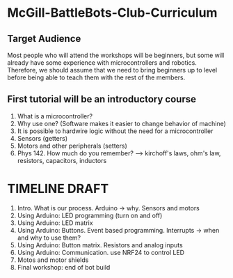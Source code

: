# McGill-BattleBots-Club-Curriculum

## Target Audience
Most people who will attend the workshops will be beginners, but some will already have some experience with microcontrollers and robotics. Therefore, we should assume that we need to bring beginners up to level before being able to teach them with the rest of the members.

## First tutorial will be an introductory course
1. What is a microcontroller?
2. Why use one? (Software makes it easier to change behavior of machine)
3. It is possible to hardwire logic without the need for a microcontroller
4. Sensors (getters)
5. Motors and other peripherals (setters)
6. Phys 142. How much do you remember? --> kirchoff's laws, ohm's law, resistors, capacitors, inductors


# TIMELINE DRAFT
1. Intro. What is our process. Arduino -> why. Sensors and motors
2. Using Arduino: LED programming (turn on and off)
3. Using Arduino: LED matrix
4. Using Arduino: Buttons. Event based programming. Interrupts -> when and why to use them?
5. Using Arduino: Button matrix. Resistors and analog inputs
6. Using Arduino: Communication. use NRF24 to control LED
7. Motos and motor shields
8. Final workshop: end of bot build
